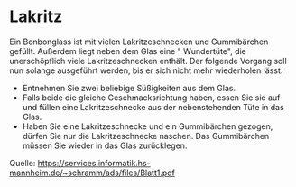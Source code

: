 # Lakritz

Ein Bonbonglass ist mit vielen Lakritzeschnecken und Gummibärchen gefüllt. Außerdem liegt neben dem Glas eine " Wundertüte",
die unerschöpflich viele Lakritzeschnecken enthält. Der folgende Vorgang soll nun solange ausgeführt werden, bis er sich nicht mehr wiederholen lässt:

- Entnehmen Sie zwei beliebige Süßigkeiten aus dem Glas.
-	Falls beide die gleiche Geschmacksrichtung haben, essen Sie sie auf und füllen eine Lakritzeschnecke aus der nebenstehenden Tüte in das Glas.
-	Haben Sie eine Lakritzeschnecke und ein Gummibärchen gezogen, dürfen Sie nur die Lakritzeschnecke naschen. 
Das Gummibärchen müssen Sie wieder in das Glas zurücklegen.

Quelle: https://services.informatik.hs-mannheim.de/~schramm/ads/files/Blatt1.pdf
